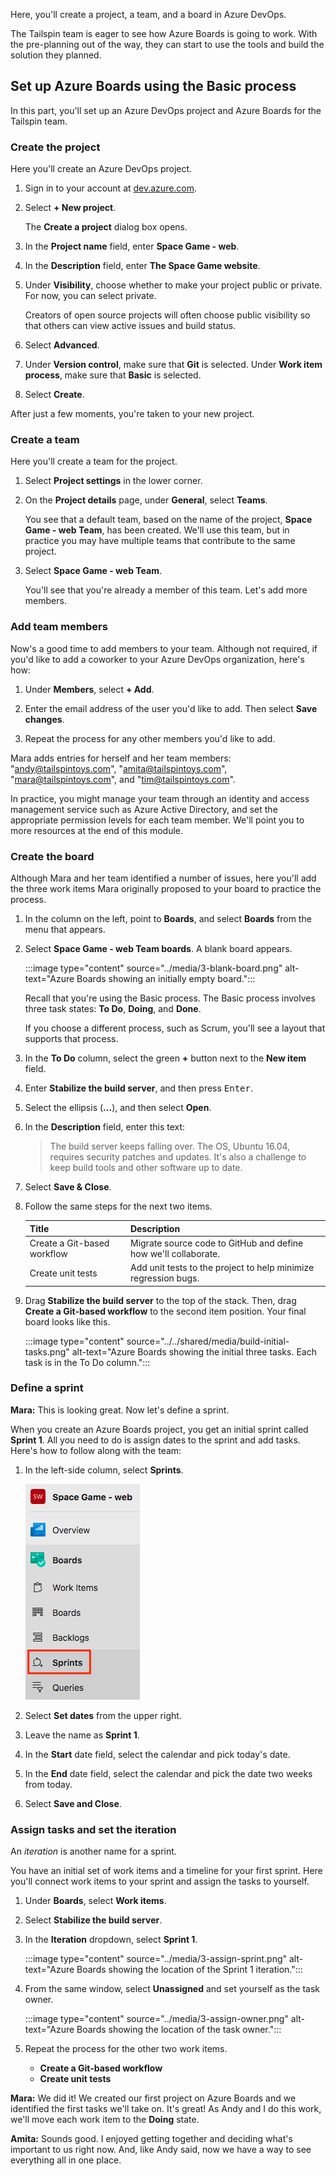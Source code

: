 Here, you'll create a project, a team, and a board in Azure DevOps.

The Tailspin team is eager to see how Azure Boards is going to work. With the pre-planning out of the way, they can start to use the tools and build the solution they planned.

## Set up Azure Boards using the Basic process

In this part, you'll set up an Azure DevOps project and Azure Boards for the Tailspin team.

### Create the project

Here you'll create an Azure DevOps project.

1. Sign in to your account at [dev.azure.com](https://dev.azure.com).

1. Select **+ New project**.

    The **Create a project** dialog box opens.

1. In the **Project name** field, enter **Space Game - web**.

1. In the **Description** field, enter **The Space Game website**.

1. Under **Visibility**, choose whether to make your project public or private. For now, you can select private.

    Creators of open source projects will often choose public visibility so that others can view active issues and build status.

1. Select **Advanced**.

1. Under **Version control**, make sure that **Git** is selected. Under **Work item process**, make sure that **Basic** is selected.

1. Select **Create**.

After just a few moments, you're taken to your new project.

### Create a team

Here you'll create a team for the project.

1. Select **Project settings** in the lower corner.

1. On the **Project details** page, under **General**, select **Teams**.

    You see that a default team, based on the name of the project, **Space Game - web Team**, has been created. We'll use this team, but in practice you may have multiple teams that contribute to the same project.

1. Select **Space Game - web Team**.

    You'll see that you're already a member of this team. Let's add more members.

### Add team members

Now's a good time to add members to your team. Although not required, if you'd like to add a coworker to your Azure DevOps organization, here's how:

1. Under **Members**, select **+ Add**.

1. Enter the email address of the user you'd like to add. Then select **Save changes**.

1. Repeat the process for any other members you'd like to add.

Mara adds entries for herself and her team members: "andy@tailspintoys.com", "amita@tailspintoys.com", "mara@tailspintoys.com", and "tim@tailspintoys.com".

In practice, you might manage your team through an identity and access management service such as Azure Active Directory, and set the appropriate permission levels for each team member. We'll point you to more resources at the end of this module.

### Create the board

Although Mara and her team identified a number of issues, here you'll add the three work items Mara originally proposed to your board to practice the process.

1. In the column on the left, point to **Boards**, and select **Boards** from the menu that appears.

1. Select **Space Game - web Team boards**. A blank board appears.

    :::image type="content" source="../media/3-blank-board.png" alt-text="Azure Boards showing an initially empty board.":::

    Recall that you're using the Basic process. The Basic process involves three task states: **To Do**, **Doing**, and **Done**.

    If you choose a different process, such as Scrum, you'll see a layout that supports that process.

1. In the **To Do** column, select the green **+** button next to the **New item** field.

1. Enter **Stabilize the build server**, and then press <kbd>Enter</kbd>.

1. Select the ellipsis (**...**), and then select **Open**.

1. In the **Description** field, enter this text:

    > The build server keeps falling over. The OS, Ubuntu 16.04, requires security patches and updates. It's also a challenge to keep build tools and other software up to date.

1. Select **Save & Close**.

1. Follow the same steps for the next two items.

    | Title                       | Description                                                      |
    |-----------------------------|------------------------------------------------------------------|
    | Create a Git-based workflow | Migrate source code to GitHub and define how we'll collaborate.  |
    | Create unit tests           | Add unit tests to the project to help minimize regression bugs.  |

1. Drag **Stabilize the build server** to the top of the stack. Then, drag **Create a Git-based workflow** to the second item position. Your final board looks like this.

    :::image type="content" source="../../shared/media/build-initial-tasks.png" alt-text="Azure Boards showing the initial three tasks. Each task is in the To Do column.":::

### Define a sprint

**Mara:** This is looking great. Now let's define a sprint.

When you create an Azure Boards project, you get an initial sprint called **Sprint 1**. All you need to do is assign dates to the sprint and add tasks. Here's how to follow along with the team:

1. In the left-side column, select **Sprints**.

    ![Azure DevOps showing the location of the Sprints menu.](../media/4-boards-sprints-menu.png)

1. Select **Set dates** from the upper right.

1. Leave the name as **Sprint 1**.

1. In the **Start** date field, select the calendar and pick today's date.

1. In the **End** date field, select the calendar and pick the date two weeks from today.

1. Select **Save and Close**.

### Assign tasks and set the iteration

An _iteration_ is another name for a sprint.

You have an initial set of work items and a timeline for your first sprint. Here you'll connect work items to your sprint and assign the tasks to yourself.

1. Under **Boards**, select **Work items**.

1. Select **Stabilize the build server**.

1. In the **Iteration** dropdown, select **Sprint 1**.

    :::image type="content" source="../media/3-assign-sprint.png" alt-text="Azure Boards showing the location of the Sprint 1 iteration.":::

1. From the same window, select **Unassigned** and set yourself as the task owner.

    :::image type="content" source="../media/3-assign-owner.png" alt-text="Azure Boards showing the location of the task owner.":::

1. Repeat the process for the other two work items.

    * **Create a Git-based workflow**
    * **Create unit tests**

**Mara:** We did it! We created our first project on Azure Boards and we identified the first tasks we'll take on. It's great! As Andy and I do this work, we'll move each work item to the **Doing** state.

**Amita:** Sounds good. I enjoyed getting together and deciding what's important to us right now. And, like Andy said, now we have a way to see everything all in one place.
